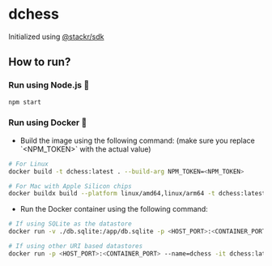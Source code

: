 # dchess

Initialized using [@stackr/sdk](https://www.stackrlabs.xyz/)

## How to run?

### Run using Node.js :rocket:

```bash
npm start
```

### Run using Docker :whale:

- Build the image using the following command: (make sure you replace \`<NPM_TOKEN>\` with the actual value)

```bash
# For Linux
docker build -t dchess:latest . --build-arg NPM_TOKEN=<NPM_TOKEN>

# For Mac with Apple Silicon chips
docker buildx build --platform linux/amd64,linux/arm64 -t dchess:latest . --build-arg NPM_TOKEN=<NPM_TOKEN>
```

- Run the Docker container using the following command:

```bash
# If using SQLite as the datastore
docker run -v ./db.sqlite:/app/db.sqlite -p <HOST_PORT>:<CONTAINER_PORT> --name=dchess -it dchess:latest

# If using other URI based datastores
docker run -p <HOST_PORT>:<CONTAINER_PORT> --name=dchess -it dchess:latest
```

